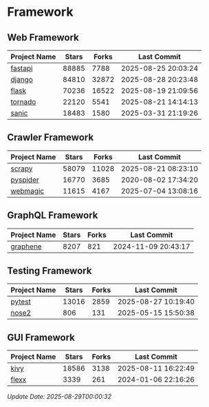 # Framework

## Web Framework
| Project Name | Stars | Forks | Last Commit |
| ------------ | ----- | ----- | ----------- |
| [fastapi](https://github.com/fastapi/fastapi) | 88885 | 7788 | 2025-08-25 20:03:24 |
| [django](https://github.com/django/django) | 84810 | 32872 | 2025-08-28 20:23:48 |
| [flask](https://github.com/pallets/flask) | 70236 | 16522 | 2025-08-19 21:09:56 |
| [tornado](https://github.com/tornadoweb/tornado) | 22120 | 5541 | 2025-08-21 14:14:13 |
| [sanic](https://github.com/sanic-org/sanic) | 18483 | 1580 | 2025-03-31 21:19:26 |

## Crawler Framework
| Project Name | Stars | Forks | Last Commit |
| ------------ | ----- | ----- | ----------- |
| [scrapy](https://github.com/scrapy/scrapy) | 58079 | 11028 | 2025-08-21 08:23:10 |
| [pyspider](https://github.com/binux/pyspider) | 16770 | 3685 | 2020-08-02 17:34:20 |
| [webmagic](https://github.com/code4craft/webmagic) | 11615 | 4167 | 2025-07-04 13:08:16 |

## GraphQL Framework
| Project Name | Stars | Forks | Last Commit |
| ------------ | ----- | ----- | ----------- |
| [graphene](https://github.com/graphql-python/graphene) | 8207 | 821 | 2024-11-09 20:43:17 |

## Testing Framework
| Project Name | Stars | Forks | Last Commit |
| ------------ | ----- | ----- | ----------- |
| [pytest](https://github.com/pytest-dev/pytest) | 13016 | 2859 | 2025-08-27 10:19:40 |
| [nose2](https://github.com/nose-devs/nose2) | 806 | 131 | 2025-05-15 15:50:38 |

## GUI Framework
| Project Name | Stars | Forks | Last Commit |
| ------------ | ----- | ----- | ----------- |
| [kivy](https://github.com/kivy/kivy) | 18586 | 3138 | 2025-08-11 16:22:49 |
| [flexx](https://github.com/flexxui/flexx) | 3339 | 261 | 2024-01-06 22:16:26 |

*Update Date: 2025-08-29T00:00:32*